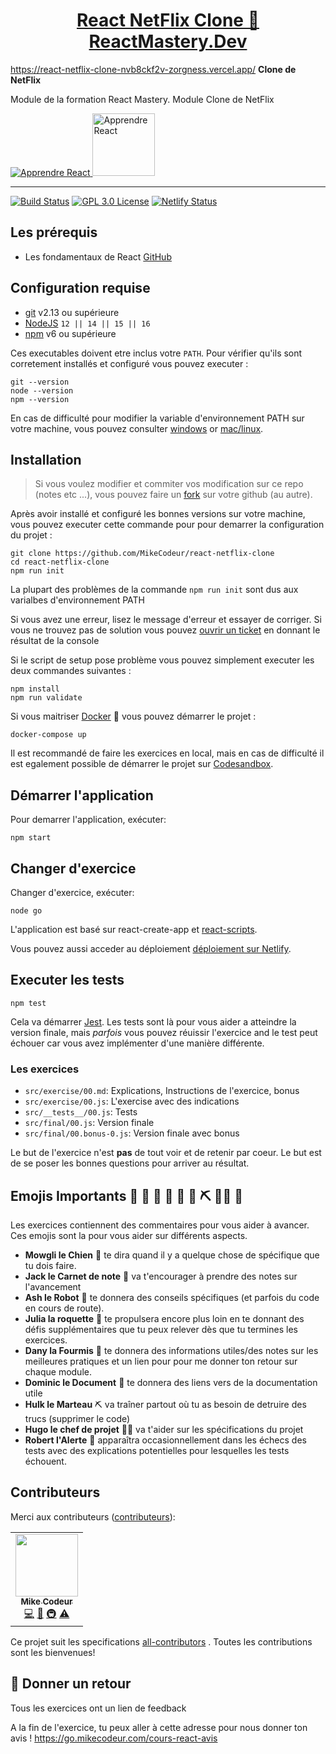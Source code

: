<div>
  <h1 align="center"><a href="https://go.mikecodeur.com/react-mastery">React NetFlix Clone 🚀 ReactMastery.Dev</a></h1>
  
  https://react-netflix-clone-nvb8ckf2v-zorgness.vercel.app/
  <strong>
    Clone de NetFlix
  </strong>
  <p>
    Module de la formation React Mastery. Module Clone de NetFlix
  </p>

  <a href="https://go.mikecodeur.com/react-mastery">
    <img 
      alt="Apprendre React"
      src="https://mikecodeur.com/mike/assets/courses/react-mastery-10.png"
    />
  </a>
 
  <a href="https://go.mikecodeur.com/react-mastery" >
    <img width="100"
      alt="Apprendre React"
      src="https://mikecodeur.com/mike/assets/mikecodeur-trans.png"
    />
  </a>
 
</div>

<hr />

<!-- prettier-ignore-start -->
[![Build Status][build-badge]][build]
[![GPL 3.0 License][license-badge]][license]
[![Netlify Status][netlify-badge]][netlify]
<!-- prettier-ignore-end -->

## Les prérequis

- Les fondamentaux de React
  [GitHub](https://github.com/MikeCodeur/react-fondamentaux)

## Configuration requise

- [git][git] v2.13 ou supérieure
- [NodeJS][node] `12 || 14 || 15 || 16`
- [npm][npm] v6 ou supérieure

Ces executables doivent etre inclus votre `PATH`. Pour vérifier qu'ils sont
corretement installés et configuré vous pouvez executer :

```shell
git --version
node --version
npm --version
```

En cas de difficulté pour modifier la variable d'environnement PATH sur votre
machine, vous pouvez consulter [windows][win-path] or [mac/linux][mac-path].

## Installation

> Si vous voulez modifier et commiter vos modification sur ce repo (notes etc
> ...), vous pouvez faire un
> [fork](https://docs.github.com/en/free-pro-team@latest/github/getting-started-with-github/fork-a-repo)
> sur votre github (au autre).

Après avoir installé et configuré les bonnes versions sur votre machine, vous
pouvez executer cette commande pour pour demarrer la configuration du projet :

```
git clone https://github.com/MikeCodeur/react-netflix-clone
cd react-netflix-clone
npm run init
```

La plupart des problèmes de la commande `npm run init` sont dus aux varialbes
d'environnement PATH

Si vous avez une erreur, lisez le message d'erreur et essayer de corriger. Si
vous ne trouvez pas de solution vous pouvez [ouvrir un ticket][issue] en donnant
le résultat de la console

Si le script de setup pose problème vous pouvez simplement executer les deux
commandes suivantes :

```
npm install
npm run validate
```

Si vous maitriser [Docker](https://www.docker.com/products/docker-desktop) 🐳
vous pouvez démarrer le projet :

```
docker-compose up
```

Il est recommandé de faire les exercices en local, mais en cas de difficulté il
est egalement possible de démarrer le projet sur
[Codesandbox](https://codesandbox.io/s/holy-dust-59gp9).

## Démarrer l'application

Pour demarrer l'application, exécuter:

```shell
npm start
```

## Changer d'exercice

Changer d'exercice, exécuter:

```shell
node go
```

L'application est basé sur react-create-app et
[react-scripts](https://create-react-app.dev/).

Vous pouvez aussi acceder au déploiement
[déploiement sur Netlify](https://react-prerequis-debutant.mikecodeur.com/).

## Executer les tests

```shell
npm test
```

Cela va démarrer [Jest](https://jestjs.io/). Les tests sont là pour vous aider a
atteindre la version finale, mais _parfois_ vous pouvez réuissir l'exercice and
le test peut échouer car vous avez implémenter d'une manière différente.

### Les exercices

- `src/exercise/00.md`: Explications, Instructions de l'exercice, bonus
- `src/exercise/00.js`: L'exercise avec des indications
- `src/__tests__/00.js`: Tests
- `src/final/00.js`: Version finale
- `src/final/00.bonus-0.js`: Version finale avec bonus

Le but de l'exercice n'est **pas** de tout voir et de retenir par coeur. Le but
est de se poser les bonnes questions pour arriver au résultat.

## Emojis Importants 🐶 📝 🤖 🚀 🐜 📑 ⛏️ 👨‍✈️ 🚨

Les exercices contiennent des commentaires pour vous aider à avancer. Ces emojis
sont la pour vous aider sur différents aspects.

- **Mowgli le Chien** 🐶 te dira quand il y a quelque chose de spécifique que tu
  dois faire.
- **Jack le Carnet de note** 📝 va t'encourager à prendre des notes sur
  l'avancement
- **Ash le Robot** 🤖 te donnera des conseils spécifiques (et parfois du code en
  cours de route).
- **Julia la roquette** 🚀 te propulsera encore plus loin en te donnant des
  défis supplémentaires que tu peux relever dès que tu termines les exercices.
- **Dany la Fourmis** 🐜 te donnera des informations utiles/des notes sur les
  meilleures pratiques et un lien pour pour me donner ton retour sur chaque
  module.
- **Dominic le Document** 📑 te donnera des liens vers de la documentation utile
- **Hulk le Marteau** ⛏️ va traîner partout où tu as besoin de detruire des
  trucs (supprimer le code)
- **Hugo le chef de projet** 👨‍✈️ va t'aider sur les spécifications du projet
- **Robert l'Alerte** 🚨 apparaîtra occasionnellement dans les échecs des tests
  avec des explications potentielles pour lesquelles les tests échouent.

## Contributeurs

Merci aux contributeurs
([contributeurs](https://github.com/all-contributors/all-contributors)):

<!-- ALL-CONTRIBUTORS-LIST:START - Do not remove or modify this section -->
<!-- prettier-ignore-start -->
<!-- markdownlint-disable -->
<table>
  <tr>
    <td align="center"><a href="https://mikecodeur.com"><img src="https://avatars.githubusercontent.com/u/595162?v=4?s=100" width="100px;" alt=""/><br /><sub><b>Mike Codeur</b></sub></a><br /><a href="https://github.com/mikecodeur/react-testing/commits?author=mikecodeur" title="Code">💻</a> <a href="https://github.com/mikecodeur/react-testing/commits?author=mikecodeur" title="Documentation">📖</a> <a href="#infra-mikecodeur" title="Infrastructure (Hosting, Build-Tools, etc)">🚇</a> <a href="https://github.com/mikecodeur/react-testing/commits?author=mikecodeur" title="Tests">⚠️</a></td>
  </tr>
  
</table>

<!-- markdownlint-restore -->
<!-- prettier-ignore-end -->

<!-- ALL-CONTRIBUTORS-LIST:END -->

Ce projet suit les specifications
[all-contributors](https://github.com/all-contributors/all-contributors) .
Toutes les contributions sont les bienvenues!

## 🐜 Donner un retour

Tous les exercices ont un lien de feedback

A la fin de l'exercice, tu peux aller à cette adresse pour nous donner ton avis
! https://go.mikecodeur.com/cours-react-avis

<!-- prettier-ignore-start -->
[npm]: https://www.npmjs.com/
[node]: https://nodejs.org
[git]: https://git-scm.com/
[build-badge]: https://img.shields.io/github/workflow/status/MikeCodeur/react-testing/installation
[build]: https://github.com/MikeCodeur/react-testing/actions
[netlify-badge]: https://api.netlify.com/api/v1/badges/3bf97d4c-9be9-4459-a6b5-2c9a4c3ca533/deploy-status
[netlify]: https://app.netlify.com/sites/pensive-stonebraker-de3913/deploys
[license-badge]: https://img.shields.io/badge/license-GPL%203.0%20License-blue.svg?style=flat-square
[license]: https://github.com/mikecodeur/react-testing/blob/main/LICENSE
[all-contributors]: https://github.com/mikecodeur/all-contributors
[all-contributors-badge]: https://img.shields.io/github/all-contributors/mikecodeur/react-testing?color=orange&style=flat-square
[win-path]: https://tutorielsgeek.com/comment-definir-des-variables-denvironnement-dans-windows-10/
[mac-path]: https://support.apple.com/fr-tn/guide/terminal/apd382cc5fa-4f58-4449-b20a-41c53c006f8f/mac
[issue]: https://github.com/mikecodeur/react-testing/issues/new
<!-- prettier-ignore-end -->
